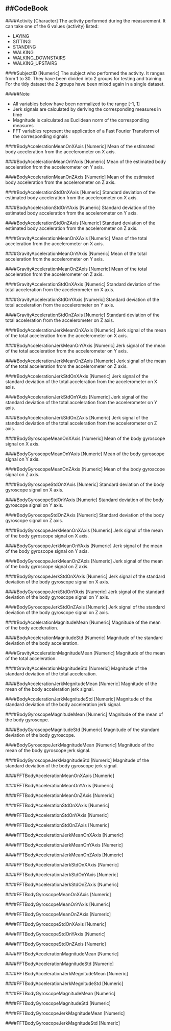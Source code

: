 ##CodeBook
---

####Activity [Character]
The activity performed during the measurement.
It can take one of the 6 values (activity) listed:
- LAYING
- SITTING
- STANDING
- WALKING
- WALKING_DOWNSTAIRS
- WALKING_UPSTAIRS

####SubjectID [Numeric]
The subject who performed the activity.
It ranges from 1 to 30. They have been divided into 2 groups for testing and training.
For the tidy dataset the 2 groups have been mixed again in a single dataset.

#####Note 
+ All variables below have been normalized to the range [-1, 1]
+ Jerk signals are calculated by deriving the corresponding measures in time
+ Magnitude is calculated as Euclidean norm of the corresponding measures
+ FFT variables represent the application of a Fast Fourier Transform of the corresponding signals
	
####BodyAccelerationMeanOnXAxis [Numeric]
	Mean of the estimated body acceleration from the accelerometer on X axis.
	
####BodyAccelerationMeanOnYAxis [Numeric]
	Mean of the estimated body acceleration from the accelerometer on Y axis. 
	
####BodyAccelerationMeanOnZAxis [Numeric]
	Mean of the estimated body acceleration from the accelerometer on Z axis.
	
####BodyAccelerationStdOnXAxis [Numeric]
	Standard deviation of the estimated body acceleration from the accelerometer on X axis.
	
####BodyAccelerationStdOnYAxis [Numeric]
	Standard deviation of the estimated body acceleration from the accelerometer on Y axis.
	
####BodyAccelerationStdOnZAxis [Numeric]
	Standard deviation of the estimated body acceleration from the accelerometer on Z axis.
	
####GravityAccelerationMeanOnXAxis [Numeric]
	Mean of the total acceleration from the accelerometer on X axis.
	
####GravityAccelerationMeanOnYAxis [Numeric]
	Mean of the total acceleration from the accelerometer on Y axis.
	
####GravityAccelerationMeanOnZAxis [Numeric]
	Mean of the total acceleration from the accelerometer on Z axis.
	
####GravityAccelerationStdOnXAxis [Numeric]
	Standard deviation of the total acceleration from the accelerometer on X axis.
	
####GravityAccelerationStdOnYAxis [Numeric]
	Standard deviation of the total acceleration from the accelerometer on Y axis.
	
####GravityAccelerationStdOnZAxis [Numeric]
	Standard deviation of the total acceleration from the accelerometer on Z axis.
	
####BodyAccelerationJerkMeanOnXAxis [Numeric]
	Jerk signal of the mean of the total acceleration from the accelerometer on X axis.
	
####BodyAccelerationJerkMeanOnYAxis [Numeric]
	Jerk signal of the mean of the total acceleration from the accelerometer on Y axis.
	
####BodyAccelerationJerkMeanOnZAxis [Numeric]
	Jerk signal of the mean of the total acceleration from the accelerometer on Z axis.
	
####BodyAccelerationJerkStdOnXAxis [Numeric]
	Jerk signal of the standard deviation of the total acceleration from the accelerometer on X axis.
	
####BodyAccelerationJerkStdOnYAxis [Numeric]
	Jerk signal of the standard deviation of the total acceleration from the accelerometer on Y axis.
	
####BodyAccelerationJerkStdOnZAxis [Numeric]
	Jerk signal of the standard deviation of the total acceleration from the accelerometer on Z axis.
	
####BodyGyroscopeMeanOnXAxis [Numeric]
	Mean of the body gyroscope signal on X axis.
	
####BodyGyroscopeMeanOnYAxis [Numeric]
	Mean of the body gyroscope signal on Y axis.
	
####BodyGyroscopeMeanOnZAxis [Numeric]
	Mean of the body gyroscope signal on Z axis.
	
####BodyGyroscopeStdOnXAxis [Numeric]
	Standard deviation of the body gyroscope signal on X axis.
	
####BodyGyroscopeStdOnYAxis [Numeric]
	Standard deviation of the body gyroscope signal on Y axis.
	
####BodyGyroscopeStdOnZAxis [Numeric]
	Standard deviation of the body gyroscope signal on Z axis.
	
####BodyGyroscopeJerkMeanOnXAxis [Numeric]
	Jerk signal of the mean of the body gyroscope signal on X axis.
	
####BodyGyroscopeJerkMeanOnYAxis [Numeric]
	Jerk signal of the mean of the body gyroscope signal on Y axis.
	
####BodyGyroscopeJerkMeanOnZAxis [Numeric]
	Jerk signal of the mean of the body gyroscope signal on Z axis.
	
####BodyGyroscopeJerkStdOnXAxis [Numeric]
	Jerk signal of the standard deviation of the body gyroscope signal on X axis.
	
####BodyGyroscopeJerkStdOnYAxis [Numeric]
	Jerk signal of the standard deviation of the body gyroscope signal on Y axis.
	
####BodyGyroscopeJerkStdOnZAxis [Numeric]
	Jerk signal of the standard deviation of the body gyroscope signal on Z axis.
	
####BodyAccelerationMagnitudeMean [Numeric]
	Magnitude of the mean of the body acceleration.
	
####BodyAccelerationMagnitudeStd [Numeric]
	Magnitude of the standard deviation of the body acceleration.
	
####GravityAccelerationMagnitudeMean [Numeric]
	Magnitude of the mean of the total acceleration.
	
####GravityAccelerationMagnitudeStd [Numeric]
	Magnitude of the standard deviation of the total acceleration.
	
####BodyAccelerationJerkMegnitudeMean [Numeric]
	Magnitude of the mean of the body acceleration jerk signal.
	
####BodyAccelerationJerkMegnitudeStd [Numeric]
	Magnitude of the standard deviation of the body acceleration jerk signal.
	
####BodyGyroscopeMagnitudeMean [Numeric]
	Magnitude of the mean of the body gyroscope.
	
####BodyGyroscopeMagnitudeStd [Numeric]
	Magnitude of the standard deviation of the body gyroscope.
	
####BodyGyroscopeJerkMagnitudeMean [Numeric]
	Magnitude of the mean of the body gyroscope jerk signal.
	
####BodyGyroscopeJerkMagnitudeStd [Numeric]
	Magnitude of the standard deviation of the body gyroscope jerk signal.
	
####FFTBodyAccelerationMeanOnXAxis [Numeric]

####FFTBodyAccelerationMeanOnYAxis [Numeric]

####FFTBodyAccelerationMeanOnZAxis [Numeric]

####FFTBodyAccelerationStdOnXAxis [Numeric]

####FFTBodyAccelerationStdOnYAxis [Numeric]

####FFTBodyAccelerationStdOnZAxis [Numeric]

####FFTBodyAccelerationJerkMeanOnXAxis [Numeric]

####FFTBodyAccelerationJerkMeanOnYAxis [Numeric]

####FFTBodyAccelerationJerkMeanOnZAxis [Numeric]

####FFTBodyAccelerationJerkStdOnXAxis [Numeric]

####FFTBodyAccelerationJerkStdOnYAxis [Numeric]

####FFTBodyAccelerationJerkStdOnZAxis [Numeric]

####FFTBodyGyroscopeMeanOnXAxis [Numeric]

####FFTBodyGyroscopeMeanOnYAxis [Numeric]

####FFTBodyGyroscopeMeanOnZAxis [Numeric]

####FFTBodyGyroscopeStdOnXAxis [Numeric]

####FFTBodyGyroscopeStdOnYAxis [Numeric]

####FFTBodyGyroscopeStdOnZAxis [Numeric]

####FFTBodyAccelerationMagnitudeMean [Numeric]

####FFTBodyAccelerationMagnitudeStd [Numeric]

####FFTBodyAccelerationJerkMegnitudeMean [Numeric]

####FFTBodyAccelerationJerkMegnitudeStd [Numeric]

####FFTBodyGyroscopeMagnitudeMean [Numeric]

####FFTBodyGyroscopeMagnitudeStd [Numeric]

####FFTBodyGyroscopeJerkMagnitudeMean [Numeric]

####FFTBodyGyroscopeJerkMagnitudeStd [Numeric]

